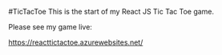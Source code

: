 #TicTacToe
This is the start of my React JS Tic Tac Toe  game. 

Please see my game live:

https://reacttictactoe.azurewebsites.net/

